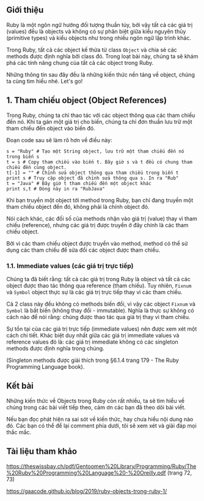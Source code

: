 ## Giới thiệu

Ruby là một ngôn ngữ hướng đối tượng thuần túy, bởi vậy tất cả các giá trị (values) đều là objects và không có sự phân biệt giữa kiểu nguyên thủy (primitive types) và kiểu objects như trong nhiều ngôn ngữ lập trình khác.

Trong Ruby, tất cả các object kế thừa từ class ```Object``` và chia sẻ các methods được định nghĩa bởi class đó. Trong loạt bài này, chúng ta sẽ khám phá các tính năng chung của tất cả các object trong Ruby.

Những thông tin sau đây đều là những kiến thức nền tảng về object, chúng ta cùng tìm hiểu nhé. Let's go!

## 1. Tham chiếu object (Object References)

Trong Ruby, chúng ta chỉ thao tác với các object thông qua các tham chiếu đến nó. Khi ta gán một giá trị cho biến, chúng ta chỉ đơn thuần lưu trữ một tham chiếu đến object vào biến đó. 

Đoạn code sau sẽ làm rõ hơn về điều này:

```
s = "Ruby" # Tạo một String object, lưu trữ một tham chiếu đến nó trong biến s
t = s # Copy tham chiếu vào biến t. Bây giờ s và t đều có chung tham chiếu đến cùng object.
t[-1] = "" # Chỉnh sửa object thông qua tham chiếu trong biến t
print s # Truy cập object đã chỉnh sửa thông qua s. In ra "Rub"
t = "Java" # Bây giờ t tham chiếu đến một object khác
print s,t # Dòng này in ra "RubJava"
```

Khi bạn truyền một object tới method trong Ruby, bạn chỉ đang truyền một tham chiếu object đến đó, không phải là chính object đó.

Nói cách khác, các đối số của methods nhận vào giá trị (value) thay vì tham chiếu (reference), nhưng các giá trị được truyền ở đây chính là các tham chiếu object.

Bởi vì các tham chiếu object được truyền vào method, method có thể sử dụng các tham chiếu để sửa đổi các object được tham chiếu.

### 1.1. Immediate values (các giá trị trực tiếp)

Chúng ta đã biết rằng: tất cả các giá trị trong Ruby là object và tất cả các object được thao tác thông qua reference (tham chiếu). Tuy nhiên, ```Fixnum``` và ```Symbol``` object thực sự là các giá trị trực tiếp thay vì các tham chiếu. 

Cả 2 class này đều không có methods biến đổi, vì vậy các object ```Fixnum``` và ```Symbol``` là bất biến (không thay đổi - immutable). Nghĩa là thực sự không có cách nào để nói rằng: chúng được thao tác qua giá trị thay vì tham chiếu.

Sự tồn tại của các giá trị trực tiếp (immediate values) nên được xem xét một cách chi tiết. Khác biệt duy nhất giữa các giá trị immediate values và reference values đó là: các giá trị immediate không có các singleton methods được định nghĩa trong chúng. 

(Singleton methods được giải thích trong §6.1.4 trang 179 - The Ruby Programming Language book).

## Kết bài

Những kiến thức về Objects trong Ruby còn rất nhiều, ta sẽ tìm hiểu về chúng trong các bài viết tiếp theo, cảm ơn các bạn đã theo dõi bài viết.

Nếu bạn đọc phát hiện ra sai sót về kiến thức, hay chưa hiểu nội dung nào đó. Các bạn có thể để lại comment phía dưới, tôi sẽ xem xét và giải đáp mọi thắc mắc.

## Tài liệu tham khảo

https://theswissbay.ch/pdf/Gentoomen%20Library/Programming/Ruby/The%20Ruby%20Programming%20Language%20-%20Oreilly.pdf (trang 72, 73)

https://gaacode.github.io/blog/2019/ruby-objects-trong-ruby-1/